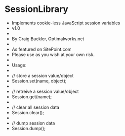 # SessionLibrary
 * Implements cookie-less JavaScript session variables
 * v1.0
 *
 * By Craig Buckler, Optimalworks.net
 *
 * As featured on SitePoint.com
 * Please use as you wish at your own risk.
*
 * Usage:
 *
 * // store a session value/object
 * Session.set(name, object);
 *
 * // retreive a session value/object
 * Session.get(name);
 *
 * // clear all session data
 * Session.clear();
 *
 * // dump session data
 * Session.dump();
